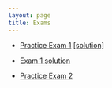 ```yaml
---
layout: page
title: Exams
---
```


* [Practice Exam 1](docs/exams/data1010-practice-midterm-1.pdf) [[solution]](docs/exams/data1010-practice-midterm-1-sol.pdf)

* [Exam 1 solution](https://drive.google.com/file/d/1kHUxAr-J77tmLsRJQcehB9D_qA0NSLSz/view?usp=sharing)

* [Practice Exam 2](docs/exams/data1010-practice-midterm-2.pdf)